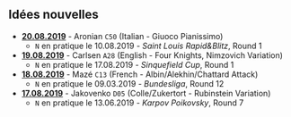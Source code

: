 ## Idées nouvelles

* <a href="https://bobjr-1.github.io/ChessAdventures/Daily/20190820.html"><b>20.08.2019</b></a> - Aronian <code>C50</code> (Italian - Giuoco Pianissimo)
    * <code>N</code> en pratique le 10.08.2019 - *Saint Louis Rapid&Blitz*, Round 1
* <a href="https://bobjr-1.github.io/ChessAdventures/Daily/20190819.html"><b>19.08.2019</b></a> - Carlsen <code>A28</code> (English - Four Knights, Nimzovich Variation)
    * <code>N</code> en pratique le 17.08.2019 - *Sinquefield Cup*, Round 1
* <a href="https://bobjr-1.github.io/ChessAdventures/Daily/20190818.html"><b>18.08.2019</b></a> - Mazé <code>C13</code> (French - Albin/Alekhin/Chattard Attack)
    * <code>N</code> en pratique le 09.03.2019 - *Bundesliga*, Round 12
* <a href="https://bobjr-1.github.io/ChessAdventures/Daily/20190817.html"><b>17.08.2019</b></a> - Jakovenko <code>D05</code> (Colle/Zukertort - Rubinstein Variation)
    * <code>N</code> en pratique le 13.06.2019 - *Karpov Poikovsky*, Round 7